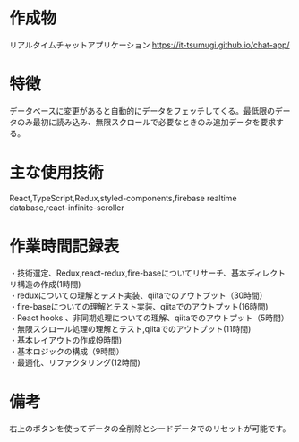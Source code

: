 # 作成物

リアルタイムチャットアプリケーション
https://it-tsumugi.github.io/chat-app/

# 特徴

データベースに変更があると自動的にデータをフェッチしてくる。最低限のデータのみ最初に読み込み、無限スクロールで必要なときのみ追加データを要求する。

# 主な使用技術

React,TypeScript,Redux,styled-components,firebase realtime database,react-infinite-scroller

# 作業時間記録表
・技術選定、Redux,react-redux,fire-baseについてリサーチ、基本ディレクトリ構造の作成(1時間)  
・reduxについての理解とテスト実装、qiitaでのアウトプット（30時間）  
・fire-baseについての理解とテスト実装、qiitaでのアウトプット(16時間)  
・React hooks 、非同期処理についての理解、qiitaでのアウトプット（5時間）  
・無限スクロール処理の理解とテスト,qiitaでのアウトプット(11時間)  
・基本レイアウトの作成(9時間)  
・基本ロジックの構成（9時間）  
・最適化、リファクタリング(12時間)  

# 備考

右上のボタンを使ってデータの全削除とシードデータでのリセットが可能です。
